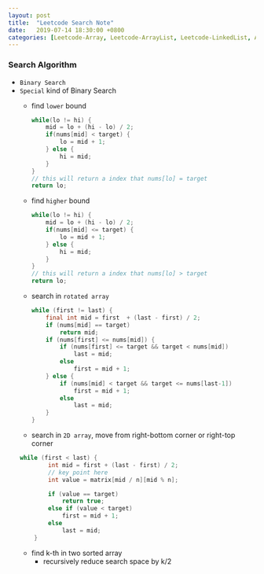 ```yaml
---
layout: post
title:  "Leetcode Search Note"
date:   2019-07-14 18:30:00 +0800
categories: [Leetcode-Array, Leetcode-ArrayList, Leetcode-LinkedList, Algorithm]
---
```

### Search Algorithm
- `Binary Search`
- `Special` kind of Binary Search
    - find `lower` bound

        ```java
        while(lo != hi) {
            mid = lo + (hi - lo) / 2;
            if(nums[mid] < target) {
                lo = mid + 1;
            } else {
                hi = mid;
            }
        }
        // this will return a index that nums[lo] = target
        return lo;
        ```
    - find `higher` bound

        ```java
        while(lo != hi) {
            mid = lo + (hi - lo) / 2;
            if(nums[mid] <= target) {
                lo = mid + 1;
            } else {
                hi = mid;
            }
        }
        // this will return a index that nums[lo] > target
        return lo;
        ```
    - search in `rotated array`

        ```java
        while (first != last) {
            final int mid = first  + (last - first) / 2;
            if (nums[mid] == target)
                return mid;
            if (nums[first] <= nums[mid]) {
                if (nums[first] <= target && target < nums[mid])
                    last = mid;
                else
                    first = mid + 1;
            } else {
                if (nums[mid] < target && target <= nums[last-1])
                    first = mid + 1;
                else
                    last = mid;
            }
        }
        ```
    - search in `2D array`, move from right-bottom corner or right-top corner
    ```java
    while (first < last) {
            int mid = first + (last - first) / 2;
            // key point here
            int value = matrix[mid / n][mid % n];

            if (value == target)
                return true;
            else if (value < target)
                first = mid + 1;
            else
                last = mid;
        }
    ```
    - find k-th in two sorted array
        - recursively reduce search space by k/2
